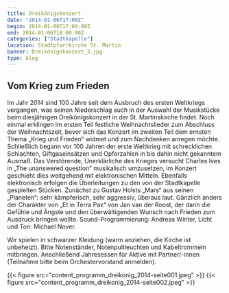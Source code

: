 ```yaml
---
title: Dreikönigskonzert
date: "2014-01-06T17:00Z"
begin: 2014-01-06T17:00:00Z
end: 2014-01-06T18:00:00Z
categories: ["Stadtkapelle"]
location: Stadtpfarrkirche St. Martin
banner: Dreikönigskonzert_3.jpg
type: blog
---
```

## Vom Krieg zum Frieden

Im Jahr 2014 sind 100 Jahre seit dem Ausbruch des ersten Weltkriegs vergangen, was seinen Niederschlag auch in der Auswahl der Musikstücke beim diesjährigen Dreikönigskonzert in der St. Martinskirche findet. Noch einmal erklingen im ersten Teil festliche Weihnachtslieder zum Abschluss der Weihnachtszeit, bevor sich das Konzert im zweiten Teil dem ernsten Thema „Krieg und Frieden“ widmet und zum Nachdenken anregen möchte. Schließlich begann vor 100 Jahren der erste Weltkrieg mit schrecklichen Schlachten, Giftgaseinsätzen und Opferzahlen in bis dahin nicht gekanntem Ausmaß. Das Verstörende, Unerklärliche des Krieges versucht Charles Ives in „The unanswered question“ musikalisch umzusetzen, im Konzert geschieht dies weitgehend mit elektronischen Mitteln. Ebenfalls elektronisch erfolgen die Überleitungen zu den von der Stadtkapelle gespielten Stücken. Zunächst zu Gustav Holsts „Mars“ aus seinen „Planeten“: sehr kämpferisch, sehr aggressiv, überaus laut. Gänzlich anders der Charakter von „Et in Terra Pax“ von Jan van der Roost, der darin die Gefühle und Ängste und den überwältigenden Wunsch nach Frieden zum Ausdruck bringen wollte. Sound-Programmierung: Andreas Winter, Licht und Ton: Michael Nover.

Wir spielen in schwarzer Kleidung (warm anziehen, die Kirche ist unbeheizt). Bitte Notenständer, Notenpultleuchten und Kabeltrommeln mitbringen. Anschließend Jahresessen für Aktive mit Partner/-innen (Teilnahme bitte beim Orchestervorstand anmelden).


{{< figure src="content_programm_dreikonig_2014-seite001.jpeg" >}}
{{< figure src="content_programm_dreikonig_2014-seite002.jpeg" >}}